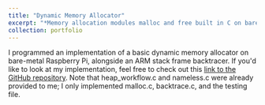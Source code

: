 ```yaml
---
title: "Dynamic Memory Allocator"
excerpt: "*Memory allocation modules malloc and free built in C on bare-metal Raspberry Pi.*<br/><img src='/images/malloc.png' width='400'>"
collection: portfolio
---
```


I programmed an implementation of a basic dynamic memory allocator on bare-metal Raspberry Pi, alongside an ARM stack frame backtracer. If you'd like to look at my implementation, feel free to check out this [link to the GitHub repository](https://gitfront.io/r/nxomimo/jNxf6mr69M68/malloc/). Note that heap_workflow.c and nameless.c were already provided to me; I only implemented malloc.c, backtrace.c, and the testing file.
